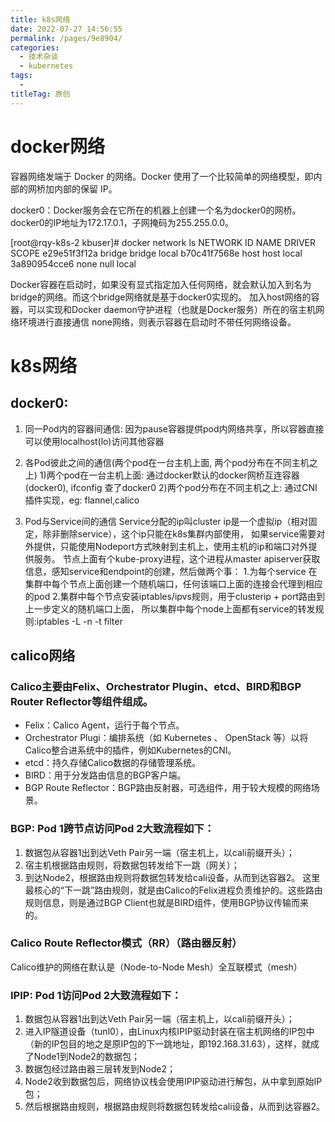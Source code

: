 ```yaml
---
title: k8s网络
date: 2022-07-27 14:56:55
permalink: /pages/9e8904/
categories:
  - 技术杂谈
  - kubernetes
tags:
  - 
titleTag: 原创
---
```


# docker网络
容器网络发端于 Docker 的网络。Docker 使用了一个比较简单的网络模型，即内部的网桥加内部的保留 IP。

docker0：Docker服务会在它所在的机器上创建一个名为docker0的网桥。
docker0的IP地址为172.17.0.1，子网掩码为255.255.0.0。


[root@rqy-k8s-2 kbuser]# docker network ls
NETWORK ID          NAME                DRIVER              SCOPE
e29e51f3f12a        bridge              bridge              local
b70c41f7568e        host                host                local
3a890954cce6        none                null                local

Docker容器在启动时，如果没有显式指定加入任何网络，就会默认加入到名为bridge的网络。而这个bridge网络就是基于docker0实现的。
加入host网络的容器，可以实现和Docker daemon守护进程（也就是Docker服务）所在的宿主机网络环境进行直接通信
none网络，则表示容器在启动时不带任何网络设备。


# k8s网络
## docker0:
1. 同一Pod内的容器间通信:
    因为pause容器提供pod内网络共享，所以容器直接可以使用localhost(lo)访问其他容器
2. 各Pod彼此之间的通信(两个pod在一台主机上面, 两个pod分布在不同主机之上)
   1)两个pod在一台主机上面: 通过docker默认的docker网桥互连容器(docker0), ifconfig 查了docker0
   2)两个pod分布在不同主机之上: 通过CNI插件实现，eg: flannel,calico

3. Pod与Service间的通信
   Service分配的ip叫cluster ip是一个虚拟ip（相对固定，除非删除service），这个ip只能在k8s集群内部使用，
   如果service需要对外提供，只能使用Nodeport方式映射到主机上，使用主机的ip和端口对外提供服务。
   节点上面有个kube-proxy进程，这个进程从master apiserver获取信息，感知service和endpoint的创建，然后做两个事：
    1.为每个service 在集群中每个节点上面创建一个随机端口，任何该端口上面的连接会代理到相应的pod
    2.集群中每个节点安装iptables/ipvs规则，用于clusterip + port路由到上一步定义的随机端口上面，
    所以集群中每个node上面都有service的转发规则:iptables -L -n -t filter

## calico网络
### Calico主要由Felix、Orchestrator Plugin、etcd、BIRD和BGP Router Reflector等组件组成。
* Felix：Calico Agent，运行于每个节点。
* Orchestrator Plugi：编排系统（如 Kubernetes 、 OpenStack 等）以将 Calico整合进系统中的插件，例如Kubernetes的CNI。
* etcd：持久存储Calico数据的存储管理系统。
* BIRD：用于分发路由信息的BGP客户端。
* BGP Route Reflector：BGP路由反射器，可选组件，用于较大规模的网络场景。

### BGP: Pod 1跨节点访问Pod 2大致流程如下：
1. 数据包从容器1出到达Veth Pair另一端（宿主机上，以cali前缀开头）；
2. 宿主机根据路由规则，将数据包转发给下一跳（网关）；
3. 到达Node2，根据路由规则将数据包转发给cali设备，从而到达容器2。
这里最核心的“下一跳”路由规则，就是由Calico的Felix进程负责维护的。这些路由规则信息，则是通过BGP Client也就是BIRD组件，使用BGP协议传输而来的。

### Calico Route Reflector模式（RR）（路由器反射）
Calico维护的网络在默认是（Node-to-Node Mesh）全互联模式（mesh）

### IPIP: Pod 1访问Pod 2大致流程如下：
1. 数据包从容器1出到达Veth Pair另一端（宿主机上，以cali前缀开头）；
2. 进入IP隧道设备（tunl0），由Linux内核IPIP驱动封装在宿主机网络的IP包中（新的IP包目的地之是原IP包的下一跳地址，即192.168.31.63），这样，就成了Node1到Node2的数据包；
3. 数据包经过路由器三层转发到Node2；
4. Node2收到数据包后，网络协议栈会使用IPIP驱动进行解包，从中拿到原始IP包；
5. 然后根据路由规则，根据路由规则将数据包转发给cali设备，从而到达容器2。


